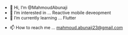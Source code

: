 - 👋 Hi, I’m @MahmoudAbunaji
- 👀 I’m interested in ... Reactive mobile deveopment
- 🌱 I’m currently learning ... Flutter 
<!--- - 💞️ I’m looking to collaborate on ... --->
- 📫 How to reach me ... mahmoud.abunaji23@gmail.com

<!---
MahmoudAbunaji/MahmoudAbunaji is a ✨ special ✨ repository because its `README.md` (this file) appears on your GitHub profile.
You can click the Preview link to take a look at your changes.
--->
